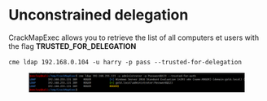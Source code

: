 # Unconstrained delegation



CrackMapExec allows you to retrieve the list of all computers et users with the flag **TRUSTED\_FOR\_DELEGATION**

```
cme ldap 192.168.0.104 -u harry -p pass --trusted-for-delegation
```

<figure><img src="../../../../.gitbook/assets/image (7).png" alt=""><figcaption></figcaption></figure>
